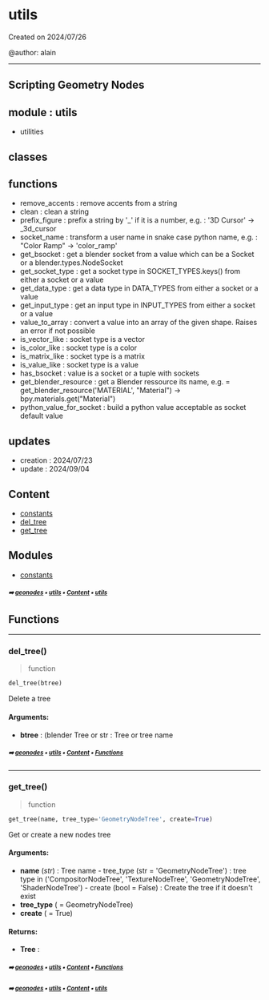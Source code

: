 # utils

Created on 2024/07/26

@author: alain

-----------------------------------------------------
Scripting Geometry Nodes
-----------------------------------------------------

module : utils
--------------
- utilities

classes
-------


functions
---------
- remove_accents    : remove accents from a string
- clean             : clean a string
- prefix_figure     : prefix a string by '_' if it is a number, e.g. : '3D Cursor' -> _3d_cursor
- socket_name       : transform a user name in snake case python name, e.g. : "Color Ramp" -> 'color_ramp'
- get_bsocket       : get a blender socket from a value which can be a Socket or a blender.types.NodeSocket
- get_socket_type   : get a socket type in SOCKET_TYPES.keys() from either a socket or a value
- get_data_type     : get a data type in DATA_TYPES from either a socket or a value
- get_input_type    : get an input type in INPUT_TYPES from either a socket or a value
- value_to_array    : convert a value into an array of the given shape. Raises an error if not possible
- is_vector_like    : socket type is a vector
- is_color_like     : socket type is a color
- is_matrix_like    : socket type is a matrix
- is_value_like     : socket type is a value
- has_bsocket       : value is a socket or a tuple with sockets
- get_blender_resource : get a Blender ressource its name, e.g. = get_blender_resource('MATERIAL', "Material") -> bpy.materials.get("Material")
- python_value_for_socket : build a python value acceptable as socket default value

updates
-------
- creation : 2024/07/23
- update : 2024/09/04

## Content

- [constants](geono-zones-utils-const---constants.md#constants)
- [del_tree](geono-zones-utils---utils.md#del_tree)
- [get_tree](geono-zones-utils---utils.md#get_tree)

## Modules



- [constants](geono-zones-utils-const---constants.md#constants)

##### <sub>:arrow_right: [geonodes](index.md#geonodes) :black_small_square: [utils](geono-zones-utils---utils.md#utils) :black_small_square: [Content](geono-zones-utils---utils.md#content) :black_small_square: [utils](geono-zones-utils---utils.md#utils)</sub>

## Functions



----------
### del_tree()

> function

``` python
del_tree(btree)
```

Delete a tree

#### Arguments:
- **btree** : (blender Tree or str : Tree or tree name

##### <sub>:arrow_right: [geonodes](index.md#geonodes) :black_small_square: [utils](geono-zones-utils---utils.md#utils) :black_small_square: [Content](geono-zones-utils---utils.md#content) :black_small_square: [Functions](geono-zones-utils---utils.md#functions)</sub>

----------
### get_tree()

> function

``` python
get_tree(name, tree_type='GeometryNodeTree', create=True)
```

Get or create a new nodes tree

#### Arguments:
- **name** (_str_) : Tree name - tree_type (str = 'GeometryNodeTree') : tree type in ('CompositorNodeTree', 'TextureNodeTree', 'GeometryNodeTree', 'ShaderNodeTree') - create (bool = False) : Create the tree if it doesn't exist
- **tree_type** ( = GeometryNodeTree)
- **create** ( = True)



#### Returns:
- **Tree** :

##### <sub>:arrow_right: [geonodes](index.md#geonodes) :black_small_square: [utils](geono-zones-utils---utils.md#utils) :black_small_square: [Content](geono-zones-utils---utils.md#content) :black_small_square: [Functions](geono-zones-utils---utils.md#functions)</sub>

##### <sub>:arrow_right: [geonodes](index.md#geonodes) :black_small_square: [utils](geono-zones-utils---utils.md#utils) :black_small_square: [Content](geono-zones-utils---utils.md#content) :black_small_square: [utils](geono-zones-utils---utils.md#utils)</sub>